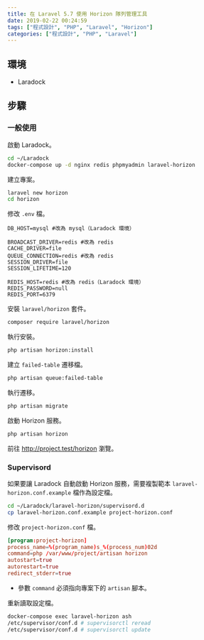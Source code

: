 ```yaml
---
title: 在 Laravel 5.7 使用 Horizon 隊列管理工具
date: 2019-02-22 00:24:59
tags: ["程式設計", "PHP", "Laravel", "Horizon"]
categories: ["程式設計", "PHP", "Laravel"]
---
```


## 環境

- Laradock

## 步驟

### 一般使用

啟動 Laradock。

```bash
cd ~/Laradock
docker-compose up -d nginx redis phpmyadmin laravel-horizon
```

建立專案。

```bash
laravel new horizon
cd horizon
```

修改 `.env` 檔。

```env
DB_HOST=mysql #改為 mysql（Laradock 環境）

BROADCAST_DRIVER=redis #改為 redis
CACHE_DRIVER=file
QUEUE_CONNECTION=redis #改為 redis
SESSION_DRIVER=file
SESSION_LIFETIME=120

REDIS_HOST=redis #改為 redis（Laradock 環境）
REDIS_PASSWORD=null
REDIS_PORT=6379
```

安裝 `laravel/horizon` 套件。

```bash
composer require laravel/horizon
```

執行安裝。

```bash
php artisan horizon:install
```

建立 `failed-table` 遷移檔。

```bash
php artisan queue:failed-table
```

執行遷移。

```bash
php artisan migrate
```

啟動 Horizon 服務。

```bash
php artisan horizon
```

前往 <http://project.test/horizon> 瀏覽。

### Supervisord

如果要讓 Laradock 自動啟動 Horizon 服務，需要複製範本 `laravel-horizon.conf.example` 檔作為設定檔。

```bash
cd ~/Laradock/laravel-horizon/supervisord.d
cp laravel-horizon.conf.example project-horizon.conf
```

修改 `project-horizon.conf` 檔。

```conf
[program:project-horizon]
process_name=%(program_name)s_%(process_num)02d
command=php /var/www/project/artisan horizon
autostart=true
autorestart=true
redirect_stderr=true
```

- 參數 `command` 必須指向專案下的 `artisan` 腳本。

重新讀取設定檔。

```bash
docker-compose exec laravel-horizon ash
/etc/supervisor/conf.d # supervisorctl reread
/etc/supervisor/conf.d # supervisorctl update
```
